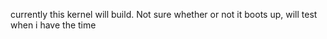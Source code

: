 currently this kernel will build.  Not sure whether or not it boots up, will test when i have the time
